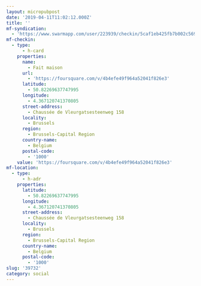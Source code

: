 ```yaml
---
layout: micropubpost
date: '2019-04-11T11:02:12.000Z'
title: ''
mf-syndication:
  - 'https://www.swarmapp.com/user/223939/checkin/5caf1eb425fb7b002c56951d'
mf-checkin:
  - type:
      - h-card
    properties:
      name:
        - Fait maison
      url:
        - 'https://foursquare.com/v/4b4efe49f964a52041f826e3'
      latitude:
        - 50.82269637747995
      longitude:
        - 4.367120741370805
      street-address:
        - Chaussée de Vleurgatsesteenweg 158
      locality:
        - Brussels
      region:
        - Brussels-Capital Region
      country-name:
        - Belgium
      postal-code:
        - '1000'
    value: 'https://foursquare.com/v/4b4efe49f964a52041f826e3'
mf-location:
  - type:
      - h-adr
    properties:
      latitude:
        - 50.82269637747995
      longitude:
        - 4.367120741370805
      street-address:
        - Chaussée de Vleurgatsesteenweg 158
      locality:
        - Brussels
      region:
        - Brussels-Capital Region
      country-name:
        - Belgium
      postal-code:
        - '1000'
slug: '39732'
category: social
---
```

